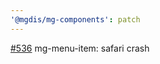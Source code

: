 ```yaml
---
'@mgdis/mg-components': patch
---
```


[#536](https://gitlab.mgdis.fr/core/core-ui/core-ui/-/issues/536) mg-menu-item: safari crash
